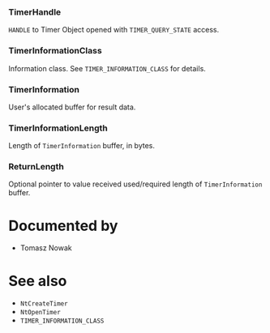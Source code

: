 ### TimerHandle

`HANDLE` to Timer Object opened with `TIMER_QUERY_STATE` access.

### TimerInformationClass

Information class. See `TIMER_INFORMATION_CLASS` for details.

### TimerInformation

User's allocated buffer for result data.

### TimerInformationLength

Length of `TimerInformation` buffer, in bytes.

### ReturnLength

Optional pointer to value received used/required length of `TimerInformation` buffer.

# Documented by

* Tomasz Nowak

# See also

* `NtCreateTimer`
* `NtOpenTimer`
* `TIMER_INFORMATION_CLASS`
